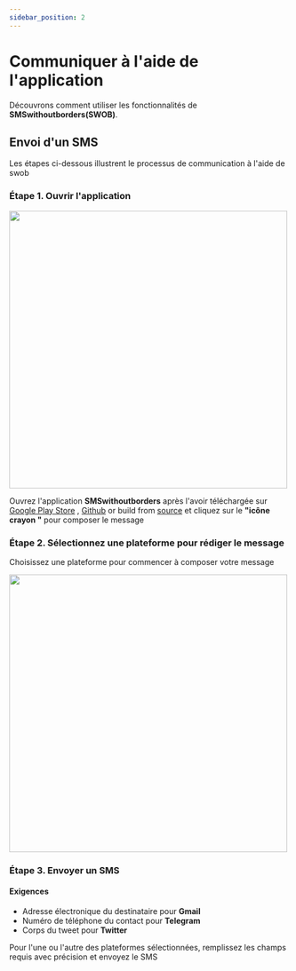 ```yaml
---
sidebar_position: 2
---
```


# Communiquer à l'aide de l'application

Découvrons comment utiliser les fonctionnalités de **SMSwithoutborders(SWOB)**.

## Envoi d'un SMS

Les étapes ci-dessous illustrent le processus de communication à l'aide de swob

### Étape 1.  Ouvrir l'application

<img src="/img/recents_page.png" height="500" />

Ouvrez l'application **SMSwithoutborders** après l'avoir téléchargée sur [Google Play Store](https://play.google.com/store/apps/details?id=com.afkanerd.sw0b) , [Github](https://github.com/smswithoutborders/SMSwithoutBorders-Android/releases/tag/v1.0) or build from [source](https://github.com/smswithoutborders/SMSwithoutBorders-Android) et cliquez sur le **"icône crayon "** pour composer le message

### Étape 2. Sélectionnez une plateforme pour rédiger le message

Choisissez une plateforme pour commencer à composer votre message

<img src="/img/compose_store_access.png" height="500" />

### Étape 3. Envoyer un SMS

#### Exigences

- Adresse électronique du destinataire pour **Gmail**
- Numéro de téléphone du contact pour **Telegram**
- Corps du tweet pour **Twitter**

Pour l'une ou l'autre des plateformes sélectionnées, remplissez les champs requis avec précision et envoyez le SMS